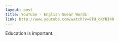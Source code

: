 ```yaml
---
layout: post
title: YouTube - English Swear Words
link: http://www.youtube.com/watch?v=8TH_dKfBI40
---
```

Education is important.
